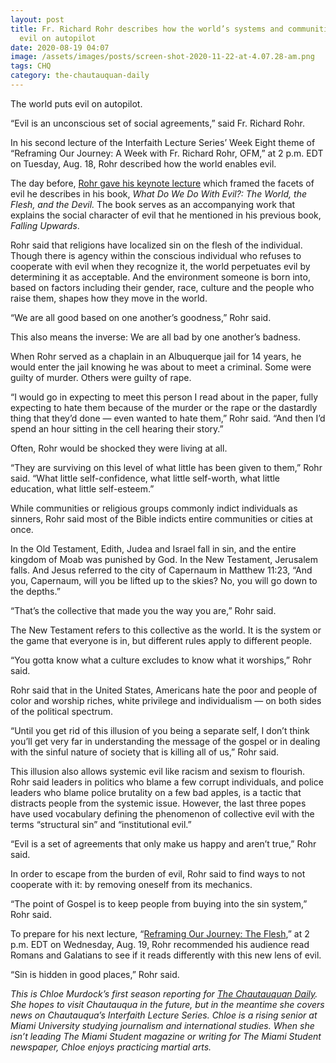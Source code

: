 ```yaml
---
layout: post
title: Fr. Richard Rohr describes how the world’s systems and communities put
  evil on autopilot
date: 2020-08-19 04:07
image: /assets/images/posts/screen-shot-2020-11-22-at-4.07.28-am.png
tags: CHQ
category: the-chautauquan-daily
---
```

The world puts evil on autopilot.

“Evil is an unconscious set of social agreements,” said Fr. Richard Rohr.

In his second lecture of the Interfaith Lecture Series’ Week Eight theme of “Reframing Our Journey: A Week with Fr. Richard Rohr, OFM,” at 2 p.m. EDT on Tuesday, Aug. 18, Rohr described how the world enables evil.

The day before, [Rohr gave his keynote lecture](https://assembly.chq.org/reframing-the-constitution/videos/fr-richard-rohr-monday-2020) which framed the facets of evil he describes in his book, *What Do We Do With Evil?: The World, the Flesh, and the Devil.* The book serves as an accompanying work that explains the social character of evil that he mentioned in his previous book, *Falling Upwards*.

Rohr said that religions have localized sin on the flesh of the individual. Though there is agency within the conscious individual who refuses to cooperate with evil when they recognize it, the world perpetuates evil by determining it as acceptable. And the environment someone is born into, based on factors including their gender, race, culture and the people who raise them, shapes how they move in the world.

“We are all good based on one another’s goodness,” Rohr said.

This also means the inverse: We are all bad by one another’s badness.

When Rohr served as a chaplain in an Albuquerque jail for 14 years, he would enter the jail knowing he was about to meet a criminal. Some were guilty of murder. Others were guilty of rape.

“I would go in expecting to meet this person I read about in the paper, fully expecting to hate them because of the murder or the rape or the dastardly thing that they’d done — even wanted to hate them,” Rohr said. “And then I’d spend an hour sitting in the cell hearing their story.”

Often, Rohr would be shocked they were living at all.

“They are surviving on this level of what little has been given to them,” Rohr said. “What little self-confidence, what little self-worth, what little education, what little self-esteem.”

While communities or religious groups commonly indict individuals as sinners, Rohr said most of the Bible indicts entire communities or cities at once.

In the Old Testament, Edith, Judea and Israel fall in sin, and the entire kingdom of Moab was punished by God. In the New Testament, Jerusalem falls. And Jesus referred to the city of Capernaum in Matthew 11:23, “And you, Capernaum, will you be lifted up to the skies? No, you will go down to the depths.”

“That’s the collective that made you the way you are,” Rohr said.

The New Testament refers to this collective as the world. It is the system or the game that everyone is in, but different rules apply to different people.

“You gotta know what a culture excludes to know what it worships,” Rohr said.

Rohr said that in the United States, Americans hate the poor and people of color and worship riches, white privilege and individualism — on both sides of the political spectrum.

“Until you get rid of this illusion of you being a separate self, I don’t think you’ll get very far in understanding the message of the gospel or in dealing with the sinful nature of society that is killing all of us,” Rohr said.

This illusion also allows systemic evil like racism and sexism to flourish. Rohr said leaders in politics who blame a few corrupt individuals, and police leaders who blame police brutality on a few bad apples, is a tactic that distracts people from the systemic issue. However, the last three popes have used vocabulary defining the phenomenon of collective evil with the terms “structural sin” and “institutional evil.”

“Evil is a set of agreements that only make us happy and aren’t true,” Rohr said.

In order to escape from the burden of evil, Rohr said to find ways to not cooperate with it: by removing oneself from its mechanics.

“The point of Gospel is to keep people from buying into the sin system,” Rohr said.

To prepare for his next lecture, “[Reframing Our Journey: The Flesh](https://assembly.chq.org/reframing-the-constitution/videos/fr-richard-rohr-wednesday-2020),” at 2 p.m. EDT on Wednesday, Aug. 19, Rohr recommended his audience read Romans and Galatians to see if it reads differently with this new lens of evil.

“Sin is hidden in good places,” Rohr said.

*This is Chloe Murdock’s first season reporting for [The Chautauquan Daily](https://chqdaily.com/2020/08/fr-richard-rohr-describes-how-the-worlds-systems-and-communities-put-evil-on-autopilot/). She hopes to visit Chautauqua in the future, but in the meantime she covers news on Chautauqua’s Interfaith Lecture Series. Chloe is a rising senior at Miami University studying journalism and international studies. When she isn’t leading The Miami Student magazine or writing for The Miami Student newspaper, Chloe enjoys practicing martial arts.*